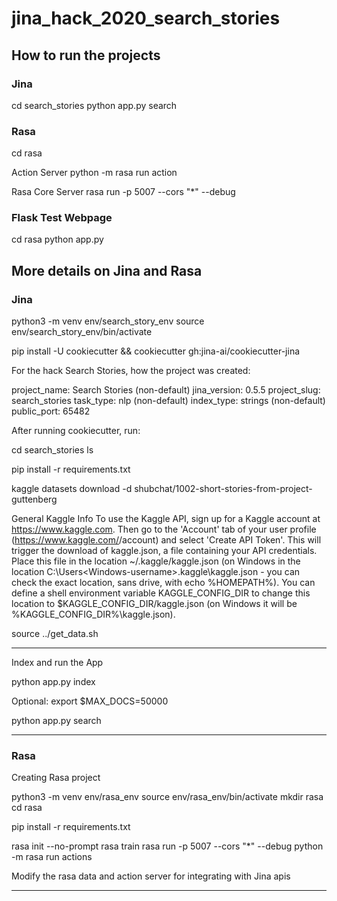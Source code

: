 # jina_hack_2020_search_stories

## How to run the projects

### Jina
cd search_stories
python app.py search

### Rasa
cd rasa

Action Server
python -m rasa run action 

Rasa Core Server
rasa run -p 5007 --cors "*" --debug

### Flask Test Webpage
cd rasa
python app.py

## More details on Jina and Rasa

### Jina

python3 -m venv env/search_story_env
source env/search_story_env/bin/activate

pip install -U cookiecutter && cookiecutter gh:jina-ai/cookiecutter-jina

For the hack Search Stories, how the project was created:

project_name: Search Stories (non-default)
jina_version: 0.5.5
project_slug: search_stories
task_type: nlp (non-default)
index_type: strings (non-default)
public_port: 65482

After running cookiecutter, run:

cd search_stories
ls

pip install -r requirements.txt

kaggle datasets download -d shubchat/1002-short-stories-from-project-guttenberg

General Kaggle Info
To use the Kaggle API, sign up for a Kaggle account at https://www.kaggle.com. Then go to the 'Account' tab of your user profile (https://www.kaggle.com/<username>/account) and select 'Create API Token'. This will trigger the download of kaggle.json, a file containing your API credentials. Place this file in the location ~/.kaggle/kaggle.json (on Windows in the location C:\Users\<Windows-username>\.kaggle\kaggle.json - you can check the exact location, sans drive, with echo %HOMEPATH%). You can define a shell environment variable KAGGLE_CONFIG_DIR to change this location to $KAGGLE_CONFIG_DIR/kaggle.json (on Windows it will be %KAGGLE_CONFIG_DIR%\kaggle.json).


source ../get_data.sh

****************

Index and run the App

python app.py index

Optional:
export $MAX_DOCS=50000

python app.py search

****************

### Rasa

Creating Rasa project 

python3 -m venv env/rasa_env
source env/rasa_env/bin/activate
mkdir rasa
cd rasa 

pip install -r requirements.txt

rasa init --no-prompt
rasa train
rasa run -p 5007 --cors "*" --debug
python -m rasa run actions

Modify the rasa data and action server for integrating with Jina apis


******************

